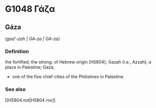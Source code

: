 # G1048 Γάζα

## Gáza

_(gad'-zah | GA-za | GA-za)_

### Definition

the fortified; the strong; of Hebrew origin (H5804); Gazah (i.e., Azzah), a place in Palestine; Gaza; 

- one of the five chief cities of the Philistines in Palestine

### See also

[[H5804.md|H5804 עזה]]

